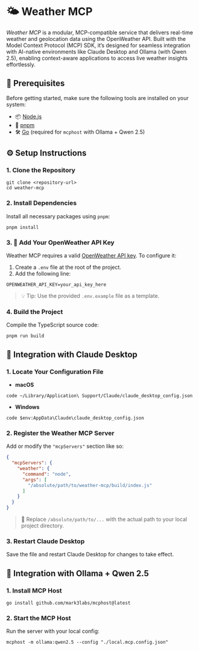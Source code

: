 # 🌤️ Weather MCP

*Weather MCP* is a modular, MCP-compatible service that delivers real-time weather and geolocation data using the OpenWeather API. Built with the Model Context Protocol (MCP) SDK, it’s designed for seamless integration with AI-native environments like Claude Desktop and Ollama (with Qwen 2.5), enabling context-aware applications to access live weather insights effortlessly.

## 🚀 Prerequisites

Before getting started, make sure the following tools are installed on your system:

- 📦 [Node.js](https://nodejs.org/)
- 🔁 [pnpm](https://pnpm.io/)
- 🛠️ [Go](https://go.dev/) (required for `mcphost` with Ollama + Qwen 2.5)

## ⚙️ Setup Instructions

### 1. Clone the Repository

```
git clone <repository-url>
cd weather-mcp
```

### 2. Install Dependencies

Install all necessary packages using `pnpm`:

```
pnpm install
```

### 3. 🔐 Add Your OpenWeather API Key

Weather MCP requires a valid [OpenWeather API key](https://openweathermap.org/api). To configure it:

1. Create a `.env` file at the root of the project.
2. Add the following line:

```
OPENWEATHER_API_KEY=your_api_key_here
```

> 💡 Tip: Use the provided `.env.example` file as a template.

### 4. Build the Project

Compile the TypeScript source code:

```
pnpm run build
```

## 🧠 Integration with Claude Desktop

### 1. Locate Your Configuration File

- **macOS**

```
code ~/Library/Application\ Support/Claude/claude_desktop_config.json
```

- **Windows**

```
code $env:AppData\Claude\claude_desktop_config.json
```

### 2. Register the Weather MCP Server

Add or modify the `"mcpServers"` section like so:

```json
{
  "mcpServers": {
    "weather": {
      "command": "node",
      "args": [
        "/absolute/path/to/weather-mcp/build/index.js"
      ]
    }
  }
}
```

> 📁 Replace `/absolute/path/to/...` with the actual path to your local project directory.

### 3. Restart Claude Desktop

Save the file and restart Claude Desktop for changes to take effect.

## 🤖 Integration with Ollama + Qwen 2.5

### 1. Install MCP Host

```
go install github.com/mark3labs/mcphost@latest
```

### 2. Start the MCP Host

Run the server with your local config:

```
mcphost -m ollama:qwen2.5 --config "./local.mcp.config.json"
```
